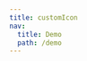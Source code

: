 ```yaml
---
title: customIcon
nav:
  title: Demo
  path: /demo
---
```


<code src="../examples/customIcon.jsx"></code>
